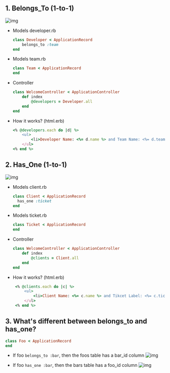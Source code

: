 ## 1. Belongs_To (1-to-1)
  
  ![img](https://i.ibb.co/0j3sdm4/d1.png)
  
* Models developer.rb
  ```ruby
  class Developer < ApplicationRecord
      belongs_to :team
  end
  ```

* Models team.rb
  ```ruby
  class Team < ApplicationRecord
  end
  ```

* Controller
  ```ruby
  class WelcomeController < ApplicationController
      def index
          @developers = Developer.all
      end
  end
  ```

* How it works? (html.erb)
  ```ruby
  <% @developers.each do |d| %>
      <ul>
          <li>Developer Name: <%= d.name %> and Team Name: <%= d.team.team_name %> </li>
      </ul>
  <% end %>
  ```


## 2. Has_One (1-to-1)

![img](https://i.ibb.co/5x5njTB/d2.png)

* Models client.rb
  ```ruby
  class Client < ApplicationRecord
    has_one :ticket
  end
  ```

* Models ticket.rb
  ```ruby
  class Ticket < ApplicationRecord
  end
  ```

* Controller
  ```ruby
  class WelcomeController < ApplicationController
      def index
          @clients = Client.all
      end
  end
  ```

* How it works? (html.erb)
   ```ruby
    <% @clients.each do |c| %>
        <ul>
            <li>Client Name: <%= c.name %> and Tikcet Label: <%= c.ticket.ticket_label %> </li>
        </ul>
    <% end %>
    ```
  
## 3. What's different between belongs_to and has_one?
    
  ```ruby
  class Foo < ApplicationRecord
  end
  ```
  
  * If foo `belongs_to :bar`, then the foos table has a bar_id column
  ![img](https://i.ibb.co/RS84Ky1/foo-belongs-to-bar.png)
  
  
  * If foo `has_one :bar`, then the bars table has a foo_id column
  ![img](https://i.ibb.co/kSpBq3S/foo-has-one-bar.png)
